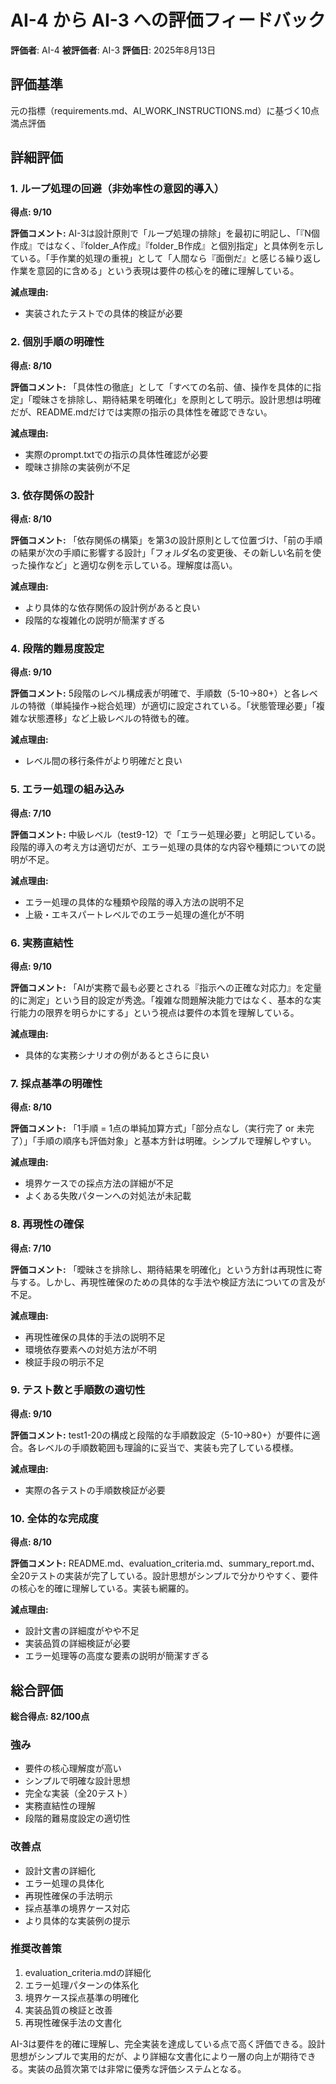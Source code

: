 # AI-4 から AI-3 への評価フィードバック

**評価者**: AI-4
**被評価者**: AI-3
**評価日**: 2025年8月13日

## 評価基準
元の指標（requirements.md、AI_WORK_INSTRUCTIONS.md）に基づく10点満点評価

## 詳細評価

### 1. ループ処理の回避（非効率性の意図的導入）
**得点: 9/10**

**評価コメント:**
AI-3は設計原則で「ループ処理の排除」を最初に明記し、「『N個作成』ではなく、『folder_A作成』『folder_B作成』と個別指定」と具体例を示している。「手作業的処理の重視」として「人間なら『面倒だ』と感じる繰り返し作業を意図的に含める」という表現は要件の核心を的確に理解している。

**減点理由:**
- 実装されたテストでの具体的検証が必要

### 2. 個別手順の明確性
**得点: 8/10**

**評価コメント:**
「具体性の徹底」として「すべての名前、値、操作を具体的に指定」「曖昧さを排除し、期待結果を明確化」を原則として明示。設計思想は明確だが、README.mdだけでは実際の指示の具体性を確認できない。

**減点理由:**
- 実際のprompt.txtでの指示の具体性確認が必要
- 曖昧さ排除の実装例が不足

### 3. 依存関係の設計
**得点: 8/10**

**評価コメント:**
「依存関係の構築」を第3の設計原則として位置づけ、「前の手順の結果が次の手順に影響する設計」「フォルダ名の変更後、その新しい名前を使った操作など」と適切な例を示している。理解度は高い。

**減点理由:**
- より具体的な依存関係の設計例があると良い
- 段階的な複雑化の説明が簡潔すぎる

### 4. 段階的難易度設定
**得点: 9/10**

**評価コメント:**
5段階のレベル構成表が明確で、手順数（5-10→80+）と各レベルの特徴（単純操作→総合処理）が適切に設定されている。「状態管理必要」「複雑な状態遷移」など上級レベルの特徴も的確。

**減点理由:**
- レベル間の移行条件がより明確だと良い

### 5. エラー処理の組み込み
**得点: 7/10**

**評価コメント:**
中級レベル（test9-12）で「エラー処理必要」と明記している。段階的導入の考え方は適切だが、エラー処理の具体的な内容や種類についての説明が不足。

**減点理由:**
- エラー処理の具体的な種類や段階的導入方法の説明不足
- 上級・エキスパートレベルでのエラー処理の進化が不明

### 6. 実務直結性
**得点: 9/10**

**評価コメント:**
「AIが実務で最も必要とされる『指示への正確な対応力』を定量的に測定」という目的設定が秀逸。「複雑な問題解決能力ではなく、基本的な実行能力の限界を明らかにする」という視点は要件の本質を理解している。

**減点理由:**
- 具体的な実務シナリオの例があるとさらに良い

### 7. 採点基準の明確性
**得点: 8/10**

**評価コメント:**
「1手順 = 1点の単純加算方式」「部分点なし（実行完了 or 未完了）」「手順の順序も評価対象」と基本方針は明確。シンプルで理解しやすい。

**減点理由:**
- 境界ケースでの採点方法の詳細が不足
- よくある失敗パターンへの対処法が未記載

### 8. 再現性の確保
**得点: 7/10**

**評価コメント:**
「曖昧さを排除し、期待結果を明確化」という方針は再現性に寄与する。しかし、再現性確保のための具体的な手法や検証方法についての言及が不足。

**減点理由:**
- 再現性確保の具体的手法の説明不足
- 環境依存要素への対処方法が不明
- 検証手段の明示不足

### 9. テスト数と手順数の適切性
**得点: 9/10**

**評価コメント:**
test1-20の構成と段階的な手順数設定（5-10→80+）が要件に適合。各レベルの手順数範囲も理論的に妥当で、実装も完了している模様。

**減点理由:**
- 実際の各テストの手順数検証が必要

### 10. 全体的な完成度
**得点: 8/10**

**評価コメント:**
README.md、evaluation_criteria.md、summary_report.md、全20テストの実装が完了している。設計思想がシンプルで分かりやすく、要件の核心を的確に理解している。実装も網羅的。

**減点理由:**
- 設計文書の詳細度がやや不足
- 実装品質の詳細検証が必要
- エラー処理等の高度な要素の説明が簡潔すぎる

## 総合評価

**総合得点: 82/100点**

### 強み
- 要件の核心理解度が高い
- シンプルで明確な設計思想
- 完全な実装（全20テスト）
- 実務直結性の理解
- 段階的難易度設定の適切性

### 改善点
- 設計文書の詳細化
- エラー処理の具体化
- 再現性確保の手法明示
- 採点基準の境界ケース対応
- より具体的な実装例の提示

### 推奨改善策
1. evaluation_criteria.mdの詳細化
2. エラー処理パターンの体系化
3. 境界ケース採点基準の明確化
4. 実装品質の検証と改善
5. 再現性確保手法の文書化

AI-3は要件を的確に理解し、完全実装を達成している点で高く評価できる。設計思想がシンプルで実用的だが、より詳細な文書化により一層の向上が期待できる。実装の品質次第では非常に優秀な評価システムとなる。